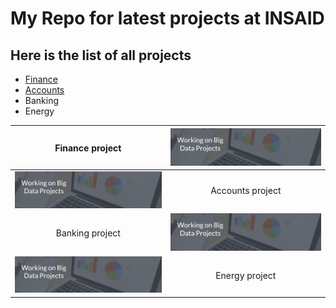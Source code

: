 # My Repo for latest projects at INSAID

## Here is the list of all projects

- [Finance](https://github.com/kaveri811/demo/blob/master/finance.md "Finance")
- [Accounts](https://github.com/kaveri811/demo/blob/master/finance.md "Accounts")
- Banking
- Energy


| Finance project |   [![Finance](https://raw.githubusercontent.com/kaveri811/demo/master/images/Untitled%20Design.png "Finance")](https://raw.githubusercontent.com/kaveri811/demo/master/images/Untitled%20Design.png "Finance") |
|:---------------:|:---------------:|
| [![Accounts](https://raw.githubusercontent.com/kaveri811/demo/master/images/Untitled%20Design.png "Accounts")](https://raw.githubusercontent.com/kaveri811/demo/master/images/Untitled%20Design.png "Accounts") |Accounts project|
|Banking project|[![Banking](https://raw.githubusercontent.com/kaveri811/demo/master/images/Untitled%20Design.png "Banking")](https://raw.githubusercontent.com/kaveri811/demo/master/images/Untitled%20Design.png "Banking") |
|  [![Energy](https://raw.githubusercontent.com/kaveri811/demo/master/images/Untitled%20Design.png "Energy")](https://raw.githubusercontent.com/kaveri811/demo/master/images/Untitled%20Design.png "Energy") | Energy project






